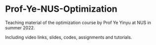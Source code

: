 # Prof-Ye-NUS-Optimization

Teaching material of the optimization course by Prof Ye Yinyu at NUS in summer 2022. 

Including video links, slides, codes, assignments and tutorials. 
